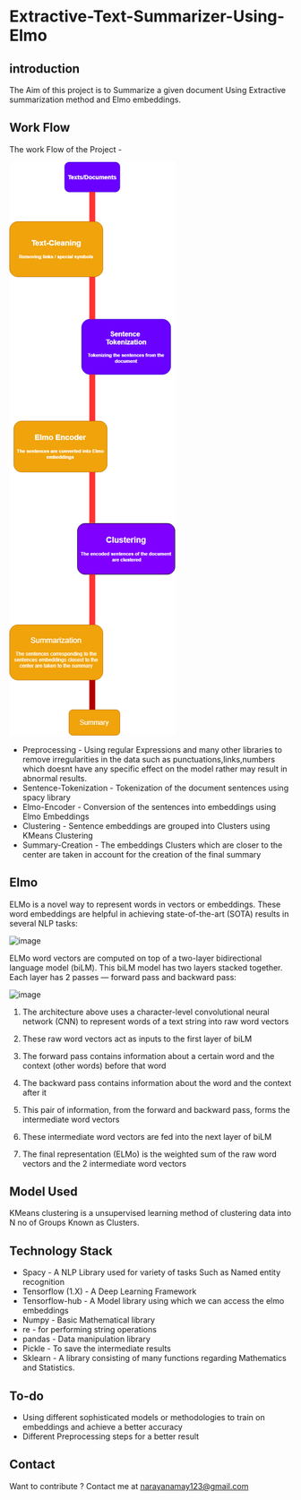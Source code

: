 # Extractive-Text-Summarizer-Using-Elmo
## introduction
The Aim of this project is to Summarize a given document Using Extractive summarization method and Elmo embeddings.
## Work Flow
The work Flow of the Project - 

![img](https://github.com/gd1m3y/Text-Summarizer-Using-Elmo/blob/master/extractive.png)

* Preprocessing - Using regular Expressions and many other libraries to remove irregularities in the data such as punctuations,links,numbers which doesnt have any specific effect on the model rather may result in abnormal results.
* Sentence-Tokenization - Tokenization of the document sentences using spacy library
* Elmo-Encoder - Conversion of the sentences into embeddings using Elmo Embeddings
* Clustering - Sentence embeddings are grouped into Clusters using KMeans Clustering
* Summary-Creation - The embeddings Clusters which are closer to the center are taken in account for the creation of the final summary
## Elmo
ELMo is a novel way to represent words in vectors or embeddings. These word embeddings are helpful in achieving state-of-the-art (SOTA) results in several NLP tasks:

![image](https://cdn.analyticsvidhya.com/wp-content/uploads/2019/03/SOTA-ELMo_2-300x257.png)

ELMo word vectors are computed on top of a two-layer bidirectional language model (biLM). This biLM model has two layers stacked together. Each layer has 2 passes — forward pass and backward pass:

![image](https://cdn.analyticsvidhya.com/wp-content/uploads/2019/03/output_YyJc8E.gif)

1. The architecture above uses a character-level convolutional neural network (CNN) to represent words of a text string into raw word vectors

2. These raw word vectors act as inputs to the first layer of biLM

3. The forward pass contains information about a certain word and the context (other words) before that word

4. The backward pass contains information about the word and the context after it

5. This pair of information, from the forward and backward pass, forms the intermediate word vectors

6. These intermediate word vectors are fed into the next layer of biLM

7. The final representation (ELMo) is the weighted sum of the raw word vectors and the 2 intermediate word vectors

## Model Used 
KMeans clustering is a unsupervised learning method of clustering data into N no of Groups Known as Clusters.

## Technology Stack

* Spacy - A NLP Library used for variety of tasks Such as Named entity recognition
* Tensorflow (1.X) - A Deep Learning Framework 
* Tensorflow-hub - A Model library using which we can access the elmo embeddings 
* Numpy - Basic Mathematical library
* re - for performing string operations
* pandas - Data manipulation library
* Pickle - To save the intermediate results
* Sklearn - A library consisting of many functions regarding Mathematics and Statistics.
## To-do
* Using different sophisticated models or methodologies to train on embeddings and achieve a better accuracy
* Different Preprocessing steps for a better result
## Contact
Want to contribute ? Contact me at narayanamay123@gmail.com
